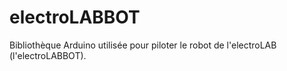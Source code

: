 # electroLABBOT
Bibliothèque Arduino utilisée pour piloter le robot de l'electroLAB (l'electroLABBOT).

